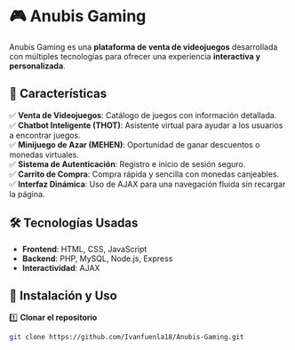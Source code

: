 # 🎮 Anubis Gaming

Anubis Gaming es una **plataforma de venta de videojuegos** desarrollada con múltiples tecnologías para ofrecer una experiencia **interactiva y personalizada**.

## 🚀 Características

✅ **Venta de Videojuegos**: Catálogo de juegos con información detallada.  
✅ **Chatbot Inteligente (THOT)**: Asistente virtual para ayudar a los usuarios a encontrar juegos.  
✅ **Minijuego de Azar (MEHEN)**: Oportunidad de ganar descuentos o monedas virtuales.  
✅ **Sistema de Autenticación**: Registro e inicio de sesión seguro.  
✅ **Carrito de Compra**: Compra rápida y sencilla con monedas canjeables.  
✅ **Interfaz Dinámica**: Uso de AJAX para una navegación fluida sin recargar la página.  

## 🛠️ Tecnologías Usadas

- **Frontend**: HTML, CSS, JavaScript  
- **Backend**: PHP, MySQL, Node.js, Express  
- **Interactividad**: AJAX  



## 🔧 Instalación y Uso  

1️⃣ **Clonar el repositorio**  
```bash
git clone https://github.com/Ivanfuenla18/Anubis-Gaming.git
